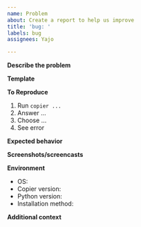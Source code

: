 ```yaml
---
name: Problem
about: Create a report to help us improve
title: 'bug: '
labels: bug
assignees: Yajo

---
```


**Describe the problem**
<!-- A clear and concise description of what the bug is. -->

**Template**
<!-- Many problems are related to a specific copier template. If you can provide a template, please do it. It can be a git repo URL, a .zip file containing the template, or instructions to build it. -->

**To Reproduce**
<!-- Steps to reproduce the behavior:-->
1. Run `copier ...`
2. Answer ...
3. Choose ...
4. See error

**Expected behavior**
<!-- A clear and concise description of what you expected to happen. -->

**Screenshots/screencasts**
<!-- If applicable, add screenshots/screencasts to help explain your problem. -->

**Environment**
 - OS: <!-- Windows, Mac, Linux... Specify distro and version -->
 - Copier version: <!-- copier --version output -->
 - Python version:
 - Installation method: <!-- pipx+pypi, pipx+git, pip+pypi, pip+git, local build, distro package... -->

**Additional context**
<!-- Add any other context about the problem here. -->
